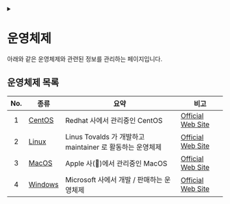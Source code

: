<link rel="stylesheet" type="text/css" href="/css/header.css">
<link rel="stylesheet" type="text/css" href="/css/bootstrap/5.3.0-alpha1/bootstrap.css">
<div class="sticky-top bg-white pt-1 pb-2" id="header-div-max"></div>
<details id="display-none"><summary></summary>
  <script src="/js/header.js" defer="defer"></script>
  <script src="/js/bootstrap/5.3.0-alpha1/bootstrap.bundle.js" defer="defer"></script>
</details>

# 운영체제
아래와 같은 운영체제와 관련된 정보를 관리하는 페이지입니다.

## 운영체제 목록

| No. | 종류 | 요약 | 비고 |
| :---: | --- | --- | --- |
| 1 | [CentOS](./centos/ "https://max-jayee.github.io/operating_systems/centos") | Redhat 사에서 관리중인 CentOS | [Official Web Site](https://www.centos.org "https://www.centos.org") |
| 2 | [Linux](./linux/ "https://max-jayee.github.io/operating_systems/linux") | Linus Tovalds 가 개발하고 maintainer 로 활동하는 운영체제 | [Official Web Site](https://www.linux.org/ "https://www.linux.org/") |
| 3 | [MacOS](./macos/ "https://max-jayee.github.io/operating_systems/macos") | Apple 사(🍎)에서 관리중인 MacOS | [Official Web Site](https://support.apple.com/macos "https://support.apple.com/macos") |
| 4 | [Windows](./windows/ "https://max-jayee.github.io/operating_systems/windows") | Microsoft 사에서 개발 / 판매하는 운영체제 | [Official Web Site](https://www.microsoft.com/ko-kr/windows?r=1 "https://www.microsoft.com/ko-kr/windows?r=1") |


<!-- TODO: computing systems -->